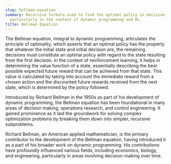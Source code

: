 ```yaml
---
slug: bellman-equation
summary: Recursive formula used to find the optimal policy in decision-making processes,
  particularly in the context of dynamic programming and RL.
title: Bellman Equation
---
```


The Bellman equation, integral to dynamic programming, articulates the principle of optimality, which asserts that an optimal policy has the property that whatever the initial state and initial decision are, the remaining decisions must constitute an optimal policy with regard to the state resulting from the first decision. In the context of reinforcement learning, it helps in determining the value function of a state, essentially describing the best possible expected future reward that can be achieved from that state. This value is calculated by taking into account the immediate reward from a chosen action and the discounted future rewards received from the next state, which is determined by the policy followed.

Introduced by Richard Bellman in the 1950s as part of his development of dynamic programming, the Bellman equation has been foundational in many areas of decision making, operations research, and control engineering. It gained prominence as it laid the groundwork for solving complex optimization problems by breaking them down into simpler, recursive subproblems.

Richard Bellman, an American applied mathematician, is the primary contributor to the development of the Bellman equation, having introduced it as a part of his broader work on dynamic programming. His contributions have profoundly influenced various fields, including economics, biology, and engineering, particularly in areas involving decision-making over time.